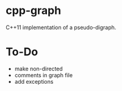 # cpp-graph
C++11 implementation of a pseudo-digraph.

# To-Do
- make non-directed
- comments in graph file
- add exceptions